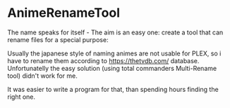 # AnimeRenameTool
The name speaks for itself - The aim is an easy one: create a tool that can rename files for a special purpose: 

Usually the japanese style of naming animes are not usable for PLEX, so i have to rename them according to https://thetvdb.com/ database. 
Unfortunatelly the easy solution (using total commanders Multi-Rename tool) didn't work for me. 

It was easier to write a program for that, than spending hours finding the right one. 
